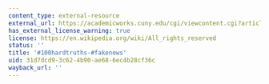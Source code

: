 ```yaml
---
content_type: external-resource
external_url: https://academicworks.cuny.edu/cgi/viewcontent.cgi?article=1189&context=bc_pubs
has_external_license_warning: true
license: https://en.wikipedia.org/wiki/All_rights_reserved
status: ''
title: '#100hardtruths-#fakenews'
uid: 31d7dcd9-3c62-4b90-ae68-6ec4b28cf36c
wayback_url: ''
---
```

